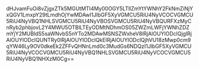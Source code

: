 dHJvamFuOi8vZjgxZTk5MGUtMTI4My00OGY5LTllZmYtYWNhY2FkNmZiNjYxQGV1LmxpY29tLmdhOjYwMDAwI1JlbGF5XyVGMCU5RiU4NyVCOCVGMCU5RiU4NyVBQ1NHLSVGMCU5RiU4NyVBOSVGMCU5RiU4NyVBQURFXzMyCnRyb2phbjovL2Y4MWU5OTBlLTEyODMtNDhmOS05ZWZmLWFjYWNhZDZmYjY2MUBldS5saWNvbS5nYTo2MDAwMSNSZWxheV8lRjAlOUYlODclQjglRjAlOUYlODclQUNTRy0lRjAlOUYlODclQkElRjAlOUYlODclQjhVU18zMwp0cm9qYW46Ly9OV0dkeEk2ZFFvQHNnLmd0c3MudGs6NDQzI1JlbGF5XyVGMCU5RiU4NyVCOCVGMCU5RiU4NyVBQ1NHLSVGMCU5RiU4NyVCOCVGMCU5RiU4NyVBQ1NHXzM0Cg==